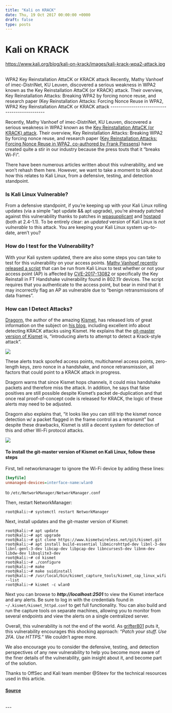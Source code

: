 ```yaml
---
title: "Kali on KRACK"
date: Thu, 19 Oct 2017 00:00:00 +0000
draft: false
type: posts
---
```

# Kali on KRACK
https://www.kali.org/blog/kali-on-krack/images/kali-krack-wpa2-attack.jpg
<br/>

<br/>
WPA2 Key Reinstallation AttaCK or KRACK attack Recently, Mathy Vanhoef of imec-DistriNet, KU Leuven, discovered a serious weakness in WPA2 known as the Key Reinstallation AttaCK (or KRACK) attack. Their overview, Key Reinstallation Attacks: Breaking WPA2 by forcing nonce reuse, and research paper (Key Reinstallation Attacks: Forcing Nonce Reuse in WPA2,
<br/>
WPA2 Key Reinstallation AttaCK or KRACK attack
----------------------------------------------

Recently, Mathy Vanhoef of imec-DistriNet, KU Leuven, discovered a serious weakness in WPA2 known as the [Key Reinstallation AttaCK (or KRACK) attack](https://www.krackattacks.com/). Their overview, Key Reinstallation Attacks: Breaking WPA2 by forcing nonce reuse, and research paper ([Key Reinstallation Attacks: Forcing Nonce Reuse in WPA2, co-authored by Frank Piessens](https://papers.mathyvanhoef.com/ccs2017.pdf)) have created quite a stir in our industry because the press touts that it “breaks Wi-Fi”.

There have been numerous articles written about this vulnerability, and we won’t rehash them here. However, we want to take a moment to talk about how this relates to Kali Linux, from a defensive, testing, and detection standpoint.

### Is Kali Linux Vulnerable?

From a defensive standpoint, if you’re keeping up with your Kali Linux rolling updates (via a simple “apt update && apt upgrade), you’re already patched against this vulnerability thanks to patches in [wpasupplicant](https://packages.debian.org/buster/wpasupplicant) and [hostapd](https://packages.debian.org/buster/hostapd) (both at 2.4-1.1). To be entirely clear: an _updated_ version of Kali Linux is _not vulnerable_ to this attack. You are keeping your Kali Linux system up-to-date, aren’t you?

### How do I test for the Vulnerability?

With your Kali system updated, there are also some steps you can take to test for this vulnerability on your access points. [Mathy Vanhoef recently released a script](https://github.com/vanhoefm/krackattacks-test-ap-ft) that can be run from Kali Linux to test whether or not your access point (AP) is affected by [CVE-2017-13082](https://nvd.nist.gov/vuln/detail/CVE-2017-13082) or specifically the Key Reinstall in FT Handshake vulnerability found in 802.11r devices. The script requires that you authenticate to the access point, but bear in mind that it may incorrectly flag an AP as vulnerable due to “benign retransmissions of data frames”.

### How can I Detect Attacks?

[Dragorn](https://twitter.com/KismetWireless), the author of the amazing [Kismet](https://kismetwireless.net/), has released lots of great information on the subject on [his blog](https://www.kismetwireless.net/year-archive), including excellent info about detecting KRACK attacks using Kismet. He explains that the [git-master version of Kismet](https://github.com/kismetwireless/kismet) is, “introducing alerts to attempt to detect a Krack-style attack”.

[![](https://www.kali.org/blog/kali-on-krack/images/krack-alert.png)](https://www.kali.org/blog/kali-on-krack/images/krack-alert.png)

These alerts track spoofed access points, multichannel access points, zero-length keys, zero nonce in a handshake, and nonce retransmission, all factors that could point to a KRACK attack in progress.

Dragorn warns that since Kismet hops channels, it could miss handshake packets and therefore miss the attack. In addition, he says that false positives are still possible despite Kismet’s packet de-duplication and that once real proof-of-concept code is released for KRACK, the logic of these alerts may need to be adjusted.

Dragorn also explains that, “it looks like you can still trip the kismet nonce detection w/ a packet flagged in the frame control as a retransmit” but despite these drawbacks, Kismet is still a decent system for detection of this and other Wi-Fi protocol attacks.

[![](https://www.kali.org/blog/kali-on-krack/images/kistmet-krack-detect.png)](https://www.kali.org/blog/kali-on-krack/images/kistmet-krack-detect.png)

#### To install the git-master version of Kismet on Kali Linux, follow these steps

First, tell networkmanager to ignore the Wi-Fi device by adding these lines:

```ini
[keyfile]
unmanaged-devices=interface-name:wlan0
```

to `/etc/NetworkManager/NetworkManager.conf`

Then, restart NetworkManager:

```console
root@kali:~# systemctl restart NetworkManager
```

Next, install updates and the git-master version of Kismet:

```console
root@kali:~# apt update
root@kali:~# apt upgrade
root@kali:~# git clone https://www.kismetwireless.net/git/kismet.git
root@kali:~# apt install build-essential libmicrohttpd-dev libnl-3-dev libnl-genl-3-dev libcap-dev libpcap-dev libncurses5-dev libnm-dev libdw-dev libsqlite3-dev
root@kali:~# cd kismet
root@kali:~# ./configure
root@kali:~# make
root@kali:~# make suidinstall
root@kali:~# /usr/local/bin/kismet_capture_tools/kismet_cap_linux_wifi --list
root@kali:~# kismet -c wlan0
```

Next you can browse to **_http://localhost:2501_** to view the Kismet interface and any alerts. Be sure to log in with the credentials found in `~/.kismet/kismet_httpd.conf` to get full functionality. You can also build and run the capture tools on separate machines, allowing you to monitor from several endpoints and view the alerts on a single centralized server.

Overall, this vulnerability is not the end of the world. As [grifter801](https://twitter.com/grifter801/status/920132813680193538) puts it, this vulnerability encourages this shocking approach: _“Patch your stuff. Use 2FA. Use HTTPS.”_ We couldn’t agree more.

We also encourage you to consider the defensive, testing, and detection perspectives of any new vulnerability to help you become more aware of the finer details of the vulnerability, gain insight about it, and become part of the solution.

Thanks to OffSec and Kali team member @Steev for the technical resources used in this article.

#### [Source](https://www.kali.org/blog/kali-on-krack/)

<br/>
---
